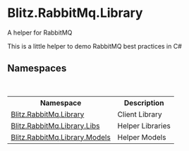 # Blitz.RabbitMq.Library
A helper for RabbitMQ 

This is a little helper to demo RabbitMQ best practices in C#


## Namespaces
&nbsp;<table><tr><th>Namespace</th><th>Description</th></tr><tr><td><a href="f6e00f21-ec8a-8742-25dd-f94a41f35c7c.md">Blitz.RabbitMq.Library</a></td><td>
Client Library</td></tr><tr><td><a href="2f73640b-4d66-6806-50a9-fe8154d67729.md">Blitz.RabbitMq.Library.Libs</a></td><td>
Helper Libraries</td></tr><tr><td><a href="bb73495b-4531-c442-c903-5f85788dac41.md">Blitz.RabbitMq.Library.Models</a></td><td>
Helper Models</td></tr></table>&nbsp;
